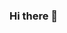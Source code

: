 ### Hi there 👋
<!--[![Anurag's GitHub stats](https://github-readme-stats.vercel.app/api?username=judahhh)](https://github.com/judahhh/github-readme-stats
[![Top Langs](https://github-readme-stats.vercel.app/api/top-langs/?username=judahhh)](https://github.com/judahhh/github-readme-stats)-->



<!--
**judahhh/judahhh** is a ✨ _special_ ✨ repository because its `README.md` (this file) appears on your GitHub profile.

Here are some ideas to get you started:

- 🔭 I’m currently working on ...
- 🌱 I’m currently learning ...
- 👯 I’m looking to collaborate on ...
- 🤔 I’m looking for help with ...
- 💬 Ask me about ...
- 📫 How to reach me: ...
- 😄 Pronouns: ...
- ⚡ Fun fact: ...
-->
